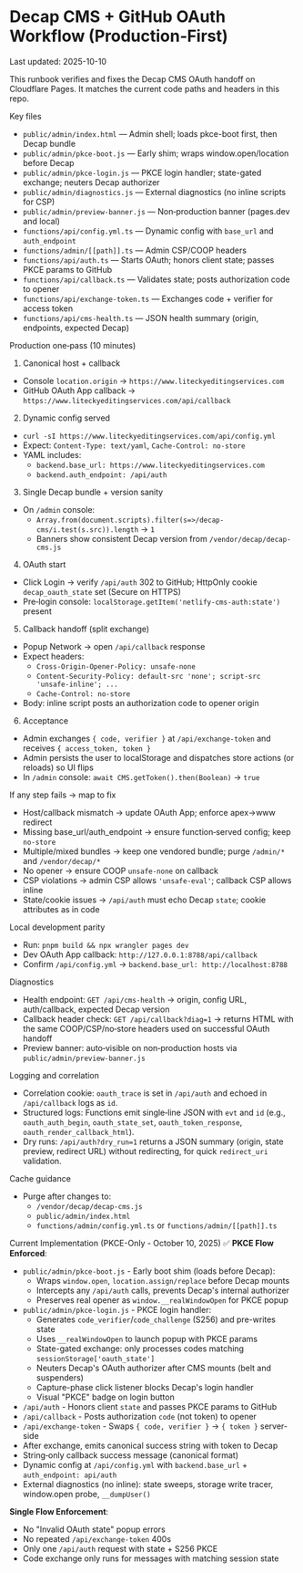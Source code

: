 # Decap CMS + GitHub OAuth Workflow (Production‑First)

Last updated: 2025-10-10

This runbook verifies and fixes the Decap CMS OAuth handoff on Cloudflare Pages. It matches the current code paths and headers in this repo.

Key files
- `public/admin/index.html` — Admin shell; loads pkce-boot first, then Decap bundle
- `public/admin/pkce-boot.js` — Early shim; wraps window.open/location before Decap
- `public/admin/pkce-login.js` — PKCE login handler; state-gated exchange; neuters Decap authorizer
- `public/admin/diagnostics.js` — External diagnostics (no inline scripts for CSP)
- `public/admin/preview-banner.js` — Non‑production banner (pages.dev and local)
- `functions/api/config.yml.ts` — Dynamic config with `base_url` and `auth_endpoint`
- `functions/admin/[[path]].ts` — Admin CSP/COOP headers
- `functions/api/auth.ts` — Starts OAuth; honors client state; passes PKCE params to GitHub
- `functions/api/callback.ts` — Validates state; posts authorization code to opener
- `functions/api/exchange-token.ts` — Exchanges code + verifier for access token
- `functions/api/cms-health.ts` — JSON health summary (origin, endpoints, expected Decap)

Production one‑pass (10 minutes)
1) Canonical host + callback
- Console `location.origin` → `https://www.liteckyeditingservices.com`
- GitHub OAuth App callback → `https://www.liteckyeditingservices.com/api/callback`

2) Dynamic config served
- `curl -sI https://www.liteckyeditingservices.com/api/config.yml`
- Expect: `Content-Type: text/yaml`, `Cache-Control: no-store`
- YAML includes:
  - `backend.base_url: https://www.liteckyeditingservices.com`
  - `backend.auth_endpoint: /api/auth`

3) Single Decap bundle + version sanity
- On `/admin` console:
  - `Array.from(document.scripts).filter(s=>/decap-cms/i.test(s.src)).length` → `1`
  - Banners show consistent Decap version from `/vendor/decap/decap-cms.js`

4) OAuth start
- Click Login → verify `/api/auth` 302 to GitHub; HttpOnly cookie `decap_oauth_state` set (Secure on HTTPS)
- Pre‑login console: `localStorage.getItem('netlify-cms-auth:state')` present

5) Callback handoff (split exchange)
- Popup Network → open `/api/callback` response
- Expect headers:
  - `Cross-Origin-Opener-Policy: unsafe-none`
  - `Content-Security-Policy: default-src 'none'; script-src 'unsafe-inline'; ...`
  - `Cache-Control: no-store`
- Body: inline script posts an authorization code to opener origin

6) Acceptance
- Admin exchanges `{ code, verifier }` at `/api/exchange-token` and receives `{ access_token, token }`
- Admin persists the user to localStorage and dispatches store actions (or reloads) so UI flips
- In `/admin` console: `await CMS.getToken().then(Boolean)` → `true`

If any step fails → map to fix
- Host/callback mismatch → update OAuth App; enforce apex→www redirect
- Missing base_url/auth_endpoint → ensure function‑served config; keep `no-store`
- Multiple/mixed bundles → keep one vendored bundle; purge `/admin/*` and `/vendor/decap/*`
- No opener → ensure COOP `unsafe-none` on callback
- CSP violations → admin CSP allows `'unsafe-eval'`; callback CSP allows inline
- State/cookie issues → `/api/auth` must echo Decap `state`; cookie attributes as in code

Local development parity
- Run: `pnpm build && npx wrangler pages dev`
- Dev OAuth App callback: `http://127.0.0.1:8788/api/callback`
- Confirm `/api/config.yml` → `backend.base_url: http://localhost:8788`

Diagnostics
- Health endpoint: `GET /api/cms-health` → origin, config URL, auth/callback, expected Decap version
- Callback header check: `GET /api/callback?diag=1` → returns HTML with the same COOP/CSP/no‑store headers used on successful OAuth handoff
- Preview banner: auto‑visible on non‑production hosts via `public/admin/preview-banner.js`

Logging and correlation
- Correlation cookie: `oauth_trace` is set in `/api/auth` and echoed in `/api/callback` logs as `id`.
- Structured logs: Functions emit single‑line JSON with `evt` and `id` (e.g., `oauth_auth_begin`, `oauth_state_set`, `oauth_token_response`, `oauth_render_callback_html`).
- Dry runs: `/api/auth?dry_run=1` returns a JSON summary (origin, state preview, redirect URL) without redirecting, for quick `redirect_uri` validation.

Cache guidance
- Purge after changes to:
  - `/vendor/decap/decap-cms.js`
  - `public/admin/index.html`
  - `functions/admin/config.yml.ts` or `functions/admin/[[path]].ts`

Current Implementation (PKCE-Only - October 10, 2025)
✅ **PKCE Flow Enforced**:
- `public/admin/pkce-boot.js` - Early boot shim (loads before Decap):
  - Wraps `window.open`, `location.assign/replace` before Decap mounts
  - Intercepts any `/api/auth` calls, prevents Decap's internal authorizer
  - Preserves real opener as `window.__realWindowOpen` for PKCE popup
- `public/admin/pkce-login.js` - PKCE login handler:
  - Generates `code_verifier`/`code_challenge` (S256) and pre-writes state
  - Uses `__realWindowOpen` to launch popup with PKCE params
  - State-gated exchange: only processes codes matching `sessionStorage['oauth_state']`
  - Neuters Decap's OAuth authorizer after CMS mounts (belt and suspenders)
  - Capture-phase click listener blocks Decap's login handler
  - Visual "PKCE" badge on login button
- `/api/auth` - Honors client `state` and passes PKCE params to GitHub
- `/api/callback` - Posts authorization `code` (not token) to opener
- `/api/exchange-token` - Swaps `{ code, verifier }` → `{ token }` server-side
- After exchange, emits canonical success string with token to Decap
- String‑only callback success message (canonical format)
- Dynamic config at `/api/config.yml` with `backend.base_url` + `auth_endpoint: api/auth`
- External diagnostics (no inline): state sweeps, storage write tracer, window.open probe, `__dumpUser()`

**Single Flow Enforcement**:
- No "Invalid OAuth state" popup errors
- No repeated `/api/exchange-token` 400s
- Only one `/api/auth` request with state + S256 PKCE
- Code exchange only runs for messages with matching session state
